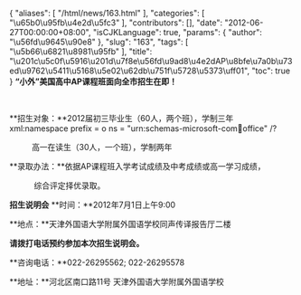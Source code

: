 {
    "aliases": [
        "/html/news/163.html"
    ],
    "categories": [
        "\u65b0\u95fb\u4e2d\u5fc3"
    ],
    "contributors": [],
    "date": "2012-06-27T00:00:00+08:00",
    "isCJKLanguage": true,
    "params": {
        "author": "\u56fd\u9645\u90e8"
    },
    "slug": "163",
    "tags": [
        "\u5b66\u6821\u8981\u95fb"
    ],
    "title": "\u201c\u5c0f\u5916\u201d\u7f8e\u56fd\u9ad8\u4e2dAP\u8bfe\u7a0b\u73ed\u9762\u5411\u5168\u5e02\u62db\u751f\u5728\u5373\uff01",
    "toc": true
}
**“小外”美国高中AP课程班面向全市招生在即！**

 

**招生对象：**2012届初三毕业生（60人，两个班），学制三年 xml:namespace prefix = o ns = "urn:schemas-microsoft-com:office:office" /?

          高一在读生（30人，一个班），学制两年 

**录取办法：**依据AP课程班入学考试成绩及中考成绩或高一学习成绩，

           综合评定择优录取。

**招生说明会** **时间：**2012年7月1日上午9:00 

**地点：**天津外国语大学附属外国语学校同声传译报告厅二楼

**请拨打电话预约参加本次招生说明会。**

**咨询电话：**022-26295562; 022-26295578

**地址：**河北区南口路11号 天津外国语大学附属外国语学校

